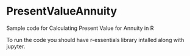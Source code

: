 # PresentValueAnnuity
Sample code for Calculating Present Value for Annuity in R

To run the code you should have r-essentials library intalled along with jupyter.
